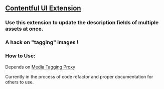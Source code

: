 ## [Contentful UI Extension](https://github.com/contentful/ui-extensions-sdk)

### Use this extension to update the description fields of multiple assets at once.

### A hack on "tagging" images !

### How to Use:


Depends on [Media Tagging Proxy](https://github.com/doodybrains/media-tagging-proxy)


Currently in the process of code refactor and proper documentation for others to use.
